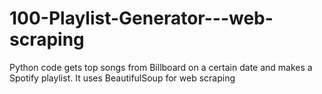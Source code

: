 # 100-Playlist-Generator---web-scraping
Python code gets top songs from Billboard on a certain date and makes a Spotify playlist. It uses BeautifulSoup for web scraping
